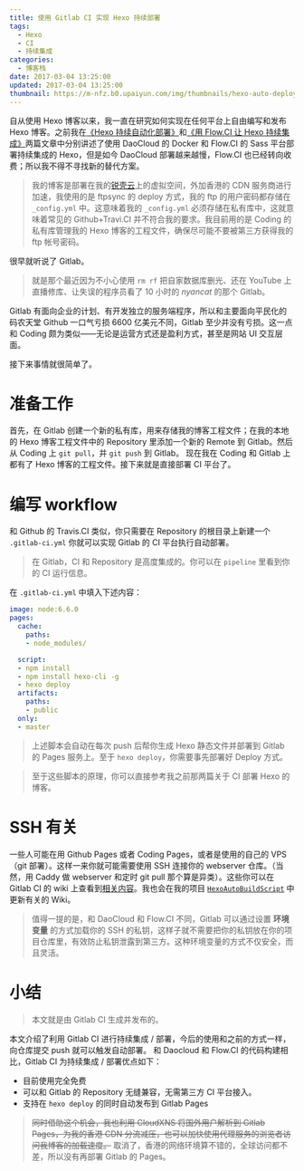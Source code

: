 ```yaml
---
title: 使用 Gitlab CI 实现 Hexo 持续部署
tags:
  - Hexo
  - CI
  - 持续集成
categories:
  - 博客栈
date: 2017-03-04 13:25:00
updated: 2017-03-04 13:25:00
thumbnail: https://m-nfz.b0.upaiyun.com/img/thumbnails/hexo-auto-deploy-with-gitlab-ci.png!blogth
---
```


自从使用 Hexo 博客以来，我一直在研究如何实现在任何平台上自由编写和发布 Hexo 博客。<!--more-->之前我在[《Hexo 持续自动化部署》](https://blog.neofelhz.space/archives/hexo-auto-deploy-with-daocloud.html)和[《用 Flow.CI 让 Hexo 持续集成》](https://blog.neofelhz.space/archives/hexo-auto-deploy-with-flow-ci.html)两篇文章中分别讲述了使用 DaoCloud 的 Docker 和 Flow.CI 的 Sass 平台部署持续集成的 Hexo，但是如今 DaoCloud 部署越来越慢，Flow.CI 也已经转向收费；所以我不得不寻找新的替代方案。

> 我的博客是部署在我的[锐壳云](https://www.rkecloud.com/?refcode=d5c140a80c)上的虚拟空间，外加香港的 CDN 服务商进行加速，我使用的是 ftpsync 的 deploy 方式，我的 ftp 的用户密码都存储在 `_config.yml` 中。这意味着我的 `_config.yml` 必须存储在私有库中，这就意味着常见的 Github+Travi.CI 并不符合我的要求。我目前用的是 Coding 的私有库管理我的 Hexo 博客的工程文件，确保尽可能不要被第三方获得我的 ftp 帐号密码。

很早就听说了 Gitlab。

> 就是那个最近因为不小心使用 `rm rf` 把自家数据库删光、还在 YouTube 上直播修库、让失误的程序员看了 10 小时的 *nyancat* 的那个 Gitlab。

Gitlab 有面向企业的计划、有开发独立的服务端程序，所以和主要面向平民化的码农天堂 Github 一口气亏损 6600 亿美元不同，Gitlab 至少并没有亏损。这一点和 Coding 颇为类似——无论是运营方式还是盈利方式，甚至是网站 UI 交互层面。

接下来事情就很简单了。

# 准备工作

首先，在 Gitlab 创建一个新的私有库，用来存储我的博客工程文件；在我的本地的 Hexo 博客工程文件中的 Repository 里添加一个新的 Remote 到 Gitlab。然后从 Coding 上 `git pull`，并 `git push` 到 Gitlab。
现在我在 Coding 和 Gitlab 上都有了 Hexo 博客的工程文件。接下来就是直接部署 CI 平台了。

# 编写 workflow

和 Github 的 Travis.CI 类似，你只需要在 Repository 的根目录上新建一个 `.gitlab-ci.yml` 你就可以实现 Gitlab 的 CI 平台执行自动部署。

> 在 Gitlab，CI 和 Repository 是高度集成的。你可以在 `pipeline` 里看到你的 CI 运行信息。

在 `.gitlab-ci.yml` 中填入下述内容：

```yaml
image: node:6.6.0
pages:
  cache:
    paths:
    - node_modules/

  script:
  - npm install
  - npm install hexo-cli -g
  - hexo deploy
  artifacts:
    paths:
    - public
  only:
  - master
```

> 上述脚本会自动在每次 push 后帮你生成 Hexo 静态文件并部署到 Gitlab 的 Pages 服务上。至于 `hexo deploy`，你需要事先部署好 Deploy 方式。

> 至于这些脚本的原理，你可以直接参考我之前那两篇关于 CI 部署 Hexo 的博客。

# SSH 有关

一些人可能在用 Github Pages 或者 Coding Pages，或者是使用的自己的 VPS（git 部署）。这样一来你就可能需要使用 SSH 连接你的 webserver 仓库。（当然，用 Caddy 做 webserver 和定时 git pull 那个算是异类）。这些你可以在 Gitlab CI 的 wiki 上查看到[相关内容](https://docs.gitlab.com/ee/ci/ssh_keys/README.html)。我也会在我的项目  [`HexoAutoBuildScript`](https://github.com/neoFelhz/HexoAutoBuildScript) 中更新有关的 Wiki。

> 值得一提的是，和 DaoCloud 和 Flow.CI 不同，Gitlab 可以通过设置 **环境变量** 的方式加载你的 SSH 的私钥，这样子就不需要把你的私钥放在你的项目仓库里，有效防止私钥泄露到第三方。这种环境变量的方式不仅安全，而且灵活。

# 小结

> 本文就是由 Gitlab CI 生成并发布的。

本文介绍了利用 Gitlab CI 进行持续集成 / 部署，今后的使用和之前的方式一样，向仓库提交 push 就可以触发自动部署。
和 Daocloud 和 Flow.CI 的代码构建相比，Gitlab CI 为持续集成 / 部署优点如下：

- 目前使用完全免费
- 可以和 Gitlab 的 Repository 无缝兼容，无需第三方 CI 平台接入。
- 支持在 `hexo deploy` 的同时自动发布到 Gitlab Pages

> ~~同时借助这个机会，我也利用 CloudXNS 将国外用户解析到 Gitlab Pages，为我的香港 CDN 分流减压，也可以加快使用代理服务的浏览者访问我博客的加载速度。~~ 取消了，香港的网络环境算不错的，全球访问都不差，所以没有再部署  Gitlab 的 Pages。
